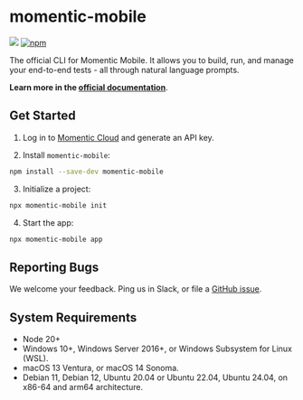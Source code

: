 # momentic-mobile

![](https://img.shields.io/badge/Node.js-20%2B-brightgreen?style=flat-square) [![npm]](https://www.npmjs.com/package/momentic-mobile)

[npm]: https://img.shields.io/npm/v/momentic-mobile.svg?style=flat-square

The official CLI for Momentic Mobile. It allows you to build, run, and manage your end-to-end tests - all through natural language prompts.

**Learn more in the [official documentation](https://momentic.ai/docs)**.

## Get Started

1. Log in to [Momentic Cloud](https://app.momentic.ai) and generate an API key.

2. Install `momentic-mobile`:

```bash
npm install --save-dev momentic-mobile
```

3. Initialize a project:

```bash
npx momentic-mobile init
```

4. Start the app:

```bash
npx momentic-mobile app
```

## Reporting Bugs

We welcome your feedback. Ping us in Slack, or file a [GitHub issue](https://github.com/momentic-ai/mobile-cli/issues).

## System Requirements

- Node 20+
- Windows 10+, Windows Server 2016+, or Windows Subsystem for Linux (WSL).
- macOS 13 Ventura, or macOS 14 Sonoma.
- Debian 11, Debian 12, Ubuntu 20.04 or Ubuntu 22.04, Ubuntu 24.04, on x86-64 and arm64 architecture.
